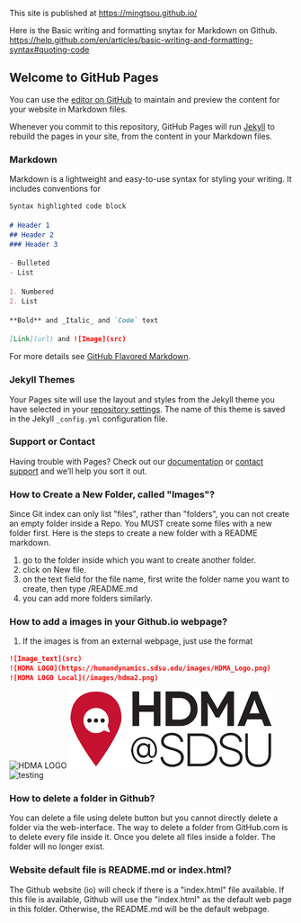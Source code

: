 This site is published at https://mingtsou.github.io/

Here is the Basic writing and formatting snytax for Markdown on Github.
https://help.github.com/en/articles/basic-writing-and-formatting-syntax#quoting-code

## Welcome to GitHub Pages

You can use the [editor on GitHub](https://github.com/mingtsou/mingtsou.github.io/edit/master/README.md) to maintain and preview the content for your website in Markdown files.

Whenever you commit to this repository, GitHub Pages will run [Jekyll](https://jekyllrb.com/) to rebuild the pages in your site, from the content in your Markdown files.

### Markdown

Markdown is a lightweight and easy-to-use syntax for styling your writing. It includes conventions for

```markdown
Syntax highlighted code block

# Header 1
## Header 2
### Header 3

- Bulleted
- List

1. Numbered
2. List

**Bold** and _Italic_ and `Code` text

[Link](url) and ![Image](src)
```

For more details see [GitHub Flavored Markdown](https://guides.github.com/features/mastering-markdown/).

### Jekyll Themes

Your Pages site will use the layout and styles from the Jekyll theme you have selected in your [repository settings](https://github.com/mingtsou/mingtsou.github.io/settings). The name of this theme is saved in the Jekyll `_config.yml` configuration file.

### Support or Contact

Having trouble with Pages? Check out our [documentation](https://help.github.com/categories/github-pages-basics/) or [contact support](https://github.com/contact) and we’ll help you sort it out.

### How to Create a New Folder, called "Images"?

Since Git index can only list "files", rather than "folders", you can not create an empty folder inside a Repo. You MUST create some files with a new folder first.  Here is the steps to create a new folder with a README markdown.

1. go to the folder inside which you want to create another folder.
2. click on New file.
3. on the text field for the file name, first write the folder name you want to create, then type /README.md
4. you can add more folders similarly.


### How to add a images in your Github.io webpage?

1. If the images is from an external webpage, just use the format 

```markdown
![Image_text](src)
![HDMA LOGO](https://humandynamics.sdsu.edu/images/HDMA_Logo.png)
![HDMA LOGO Local](/images/hdma2.png)

```

![HDMA LOGO](https://humandynamics.sdsu.edu/images/HDMA_Logo.png)
![HDMA LOGO Local](/images/hdma2.png)
![testing](http://mappingideas.sdsu.edu/images/1.jpg)


### How to delete a folder in Github?

You can delete a file using delete button but you cannot directly delete a folder via the web-interface. The way to delete a folder from GitHub.com is to delete every file inside it. Once you delete all files inside a folder.  The folder will no longer exist.

### Website default file is README.md or index.html?

The Github website (io) will check if there is a "index.html" file available.  If this file is available, Github will use the "index.html" as the default web page in this folder.  Otherwise, the README.md will be the default webpage. 
 
